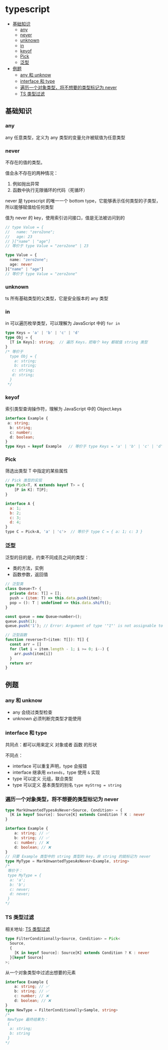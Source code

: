 # typescript

- [基础知识](#基础知识)
  - [any](#any)
  - [never](#never)
  - [unknown](#unknown)
  - [in](#in)
  - [keyof](#keyof)
  - [Pick](#pick)
  - [泛型](#泛型)
- [例题](#例题)
  - [any 和 unknow](#any-和-unknow)
  - [interface 和 type](#interface-和-type)
  - [遍历一个对象类型，将不想要的类型标记为 never](#遍历一个对象类型将不想要的类型标记为-never)
  - [TS 类型过滤](#ts-类型过滤)

## 基础知识

### any

any 任意类型，定义为 any 类型的变量允许被赋值为任意类型

### never

不存在的值的类型。

值会永不存在的两种情况：

1. 例如抛出异常
2. 函数中执行无限循环的代码（死循环）

never 是 typescript 的唯一一个 bottom type，它能够表示任何类型的子类型，所以能够赋值给任何类型

值为 never 的 key，使用索引访问接口，值是无法被访问到的

```ts
// type Value = {  
//   name: "zero2one";   
//   age: 23  
// }["name" | "age"]  
// 等价于 type Value = "zero2one" | 23 

type Value = {  
  name: "zero2one";   
  age: never  
}["name" | "age"]  
// 等价于 type Value = "zero2one" 
```

### unknown

ts 所有基础类型的父类型，它是安全版本的 any 类型

### in

 in 可以遍历枚举类型，可以理解为 JavaScript 中的 `for in`

```ts
type Keys = 'a' | 'b' | 'c' | 'd'  
type Obj = {
  [T in Keys]: string;  // 遍历 Keys，把每个 key 都赋值 string 类型  
}  
/* 等价于   
  type Obj = {  
    a: string;  
    b: string;  
   c: string;  
   d: string;  
  } 
 */ 
```

### keyof

索引类型查询操作符，理解为 JavaScript 中的 Object.keys

```ts
interface Example {  
 a: string;  
  b: string;  
  c: number;  
  d: boolean;  
}  
type Keys = keyof Example   // 等价于 type Keys = 'a' | 'b' | 'c' | 'd' 
```

### Pick

筛选出类型 T 中指定的某些属性

```ts
// Pick 类型的实现
type Pick<T, K extends keyof T> = {  
    [P in K]: T[P];  
} 
```

```js
interface A {  
  a: 1;  
  b: 2;  
  c: 3;  
  d: 4;  
}  
type C = Pick<A, 'a' | 'c'>  // 等价于 type C = { a: 1; c: 3 } 
```

### 泛型

泛型的目的是，约束不同成员之间的类型：

- 类的方法，实例
- 函数参数，返回值

```js
// 泛型类
class Queue<T> {
  private data: T[] = [];
  push = (item: T) => this.data.push(item);
  pop = (): T | undefined => this.data.shift();
}

const queue = new Queue<number>();
queue.push(1);
queue.push('1'); // Error: Argument of type '"1"' is not assignable to parameter of type 'number'.

// 泛型函数
function reverse<T>(item: T[]): T[] {
  const arr = []
  for (let i = item.length - 1; i >= 0; i--) {
    arr.push(item[i])
  }
  return arr
}
```

## 例题

### any 和 unknow

- any 会绕过类型检查
- unknown 必须判断完类型才能使用

### interface 和 type

共同点：都可以用来定义 对象或者 函数 的形状

不同点：

- interface 可以重复声明，type 会报错
- interface 继承用 `extends`，type 使用 `&` 实现
- type 可以定义 元组，联合类型
- type 可以定义 基本类型的别名 `type myStrng = string`

### 遍历一个对象类型，将不想要的类型标记为 never

```ts
type MarkUnwantedTypesAsNever<Source, Condition> = {  
  [K in keyof Source]: Source[K] extends Condition ? K : never  
} 
```

```ts
interface Example {  
    a: string; // ✅   
    b: string; // ✅    
    c: number; // ❌   
    d: boolean; // ❌   
}  
// 只要 Example 类型中的 string 类型的 key，非 string 的就标记为 never  
type MyType = MarkUnwantedTypesAsNever<Example, string>  
/*  
 等价于：  
 type MyType = {  
  a: 'a';  
  b: 'b';  
  c: never;  
  d: never;  
 }  
*/ 
```

### TS 类型过滤

相关地址: [TS 类型过滤](https://developer.51cto.com/article/699154.html)

```ts
type FilterConditionally<Source, Condition> = Pick<  
  Source,   
  {  
    [K in keyof Source]: Source[K] extends Condition ? K : never  
  }[keyof Source]  
>;
```

从一个对象类型中过滤出想要的元素

```ts
interface Example {  
    a: string; // ✅   
    b: string; // ✅    
    c: number; // ❌   
    d: boolean; // ❌   
}  
type NewType = FilterConditionally<Sample, string>  
/*  
 NewType 最终结果为：  
 {  
  a: string;  
  b: string 
 }  
*/
```
